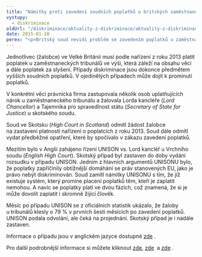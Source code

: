 ```yaml
---
title: "Námitky proti zavedení soudních poplatků u britských zaměstnaneckých tribunálů"
vystupy:
  - diskriminace
oldUrl: "/diskriminace/aktuality-z-diskriminace/aktuality-z-diskriminace-2015/namitky-proti-zavedeni-soudnich-poplatku-u-britskych-zamestnaneckych-tribunalu/"
date: 2015-01-20
perex: "<p>Britský soud nevidí problém se zavedením poplatků u zaměstnaneckých tribunálů ani v případech týkajících se diskriminace. V důsledku zavedení poplatkové povinnosti klesl v prvních šesti měsících po zavedení poplatků počet žalob u zaměstnaneckých tribunálů až o 79 %. </p>"
---
```


<!-- imported from the old website -->

<p class="align-blok">Jednotlivec (žalobce) ve Velké Británii musí podle nařízení z roku 2013 platit poplatek u zaměstnaneckých tribunálů ve výši, která záleží na obsahu věci a dále poplatek za slyšení. Případy diskriminace jsou dokonce předmětem vyšších soudních poplatků. V ojedinělých případech může dojít k prominutí poplatků.   </p><p class="align-blok">V konkrétní věci právnická firma zastupovala několik osob uplatňujících nárok u zaměstnaneckého tribunálu a žalovala Lorda kancléře (<em>Lord Chancellor</em>) a Tajemníka pro spravedlnost státu (<em>Secretary of State for Justice</em>) u skotského soudu. </p><p class="align-blok">Soud ve Skotsku (<em>High Court in Scotland</em>) odmítl žádost žalobce na zastavení platnosti nařízení o poplatcích z roku 2013. Soud dále odmítl vydat předběžné opatření, které by spočívalo v zákazu zavedení poplatků. </p><p class="align-blok">Mezitím bylo v Anglii zahájeno řízení UNISON vs. Lord kancléř u Vrchního soudu (<em>English High Court</em>). Skotský případ byl zastaven do doby vydání rozsudku v případu UNISON. Jedním z hlavních argumentů UNISONU bylo, že poplatky zapříčinily obtížnější domáhání se práv stanovených EU, jako je právo nebýt diskriminován. Soud zamítl námitky UNISONU s tím, že již existuje systém, který promine placení poplatků těm, kteří je zaplatit nemohou. A navíc se poplatky platí ve dvou fázích, což znamená, že si je může dovolit zaplatit i skromně žijící člověk. </p><p class="align-blok">Měsíc po případu UNISON se z oficiálních statistik ukázalo, že žaloby u tribunálů klesly o 79 % v prvních šesti měsících po zavedení poplatků. UNISON podala odvolání, ale čeká na projednání. Skotský případ je i nadále zastaven.  </p><p class="align-blok">Informace o případu jsou v anglickém jazyce dostupné <a title="Otevření do nového okna" href="http://www.non-discrimination.net/content/media/UK-69-Challenges%20to%20the%20introduction%20of%20Employment%20Tribunal%20fees.pdf" target="_blank">zde</a> . </p><p class="align-blok">Pro další podrobnější informace si můžete kliknout <a href="https://www.gov.uk/government/statistics/tribunal-statistics-quarterly-april-to-june-2014" target="_blank">zde</a>, <a title="Otevření do nového okna" href="http://www.bailii.org/ew/cases/EWHC/Admin/2014/218.html" target="_blank">zde</a>  a <a title="Otevření do nového okna" href="http://www.bailii.org/scot/cases/ScotCS/2013/2013CSOH133.html" target="_blank">zde</a> . </p>
